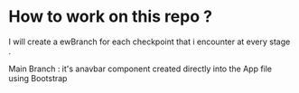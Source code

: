 # How to work on this repo ?

I will create a ewBranch for each checkpoint that i encounter at every stage .

Main Branch : it's anavbar component created directly into the App file using Bootstrap
